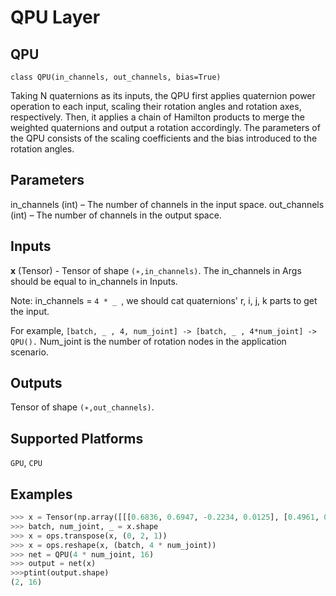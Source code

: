 # QPU Layer

## QPU
```
class QPU(in_channels, out_channels, bias=True)
```
Taking N quaternions as its inputs, the QPU first applies quaternion power operation to each input, scaling their
rotation angles and rotation axes, respectively. Then, it applies a chain of Hamilton products to merge the weighted
quaternions and output a rotation accordingly. The parameters of the QPU consists of the scaling coefficients and the
bias introduced to the rotation angles.

## Parameters
in_channels (int) – The number of channels in the input space.
out_channels (int) – The number of channels in the output space.

## Inputs
**x** (Tensor) - Tensor of shape ```(∗,in_channels)```. The in_channels in Args should be equal to in_channels in Inputs. 

Note: in_channels = ```4 * _ ```, we should cat quaternions' r, i, j, k parts to get the input.

For example, ``` [batch, _ , 4, num_joint] -> [batch, _ , 4*num_joint] -> QPU(). ``` Num\_joint is the number of rotation nodes in the application scenario.

## Outputs
Tensor of shape ```(∗,out_channels)```.

## Supported Platforms
```GPU```, ```CPU```

## Examples
```python
>>> x = Tensor(np.array([[[0.6836, 0.6947, -0.2234, 0.0125], [0.4961, 0.5503, -0.0914, 0.6653]], [[0.8631, 0.2327, -0.4219, 0.1512], [0.7958, -0.0660, -0.5379, -0.2703]]]), mindspore.float32)
>>> batch, num_joint, _ = x.shape
>>> x = ops.transpose(x, (0, 2, 1))
>>> x = ops.reshape(x, (batch, 4 * num_joint))
>>> net = QPU(4 * num_joint, 16)
>>> output = net(x)
>>>ptint(output.shape)
(2, 16)
```
